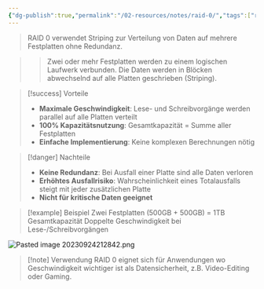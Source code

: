 ```yaml
---
{"dg-publish":true,"permalink":"/02-resources/notes/raid-0/","tags":["raid/striping","performance/keine-redundanz","informatik/hardware"],"noteIcon":"","updated":"2025-10-29T12:59:09.640+01:00"}
---
```



>RAID 0 verwendet Striping zur Verteilung von Daten auf mehrere Festplatten ohne Redundanz.

>>Zwei oder mehr Festplatten werden zu einem logischen Laufwerk verbunden. Die Daten werden in Blöcken abwechselnd auf alle Platten geschrieben (Striping).

>[!success] Vorteile
>- **Maximale Geschwindigkeit**: Lese- und Schreibvorgänge werden parallel auf alle Platten verteilt
>- **100% Kapazitätsnutzung**: Gesamtkapazität = Summe aller Festplatten
>- **Einfache Implementierung**: Keine komplexen Berechnungen nötig

>[!danger] Nachteile
>- **Keine Redundanz**: Bei Ausfall einer Platte sind alle Daten verloren
>- **Erhöhtes Ausfallrisiko**: Wahrscheinlichkeit eines Totalausfalls steigt mit jeder zusätzlichen Platte
>- **Nicht für kritische Daten geeignet**

>[!example] Beispiel
>Zwei Festplatten (500GB + 500GB) = 1TB Gesamtkapazität
>Doppelte Geschwindigkeit bei Lese-/Schreibvorgängen

![Pasted image 20230924212842.png](/img/user/02%20-%20RESOURCES/Files/IMG/Pasted%20image%2020230924212842.png)

>[!note] Verwendung
>RAID 0 eignet sich für Anwendungen wo Geschwindigkeit wichtiger ist als Datensicherheit, z.B. Video-Editing oder Gaming.